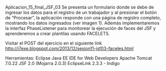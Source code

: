 Aplicacion_15_final_JSF_03
Se presenta un formulario donde se debe de ingresar los datos para el registro de un trabajador y al presionar el botón de “Procesar”, la aplicación responde con una página de registro completo, mostrando los datos ingresados (ver imagen 1). Además implementaremos la interfaz PhaseListener para monitorear la ejecución de faces del JSF y aprenderemos a crear plantilas usando FACELETS.

Visitar el POST del ejercicio en el siguiente link
http://i7exe.blogspot.com/2013/12/sesion11-jsf03-faceles.html

Herramientas:
Eclipse Java EE IDE for Web Developers
Apache Tomcat 7.0.22
JSF 2.0 (Mojarra 2.0.3)
EclipseLink 2.3.3 - Indigo
